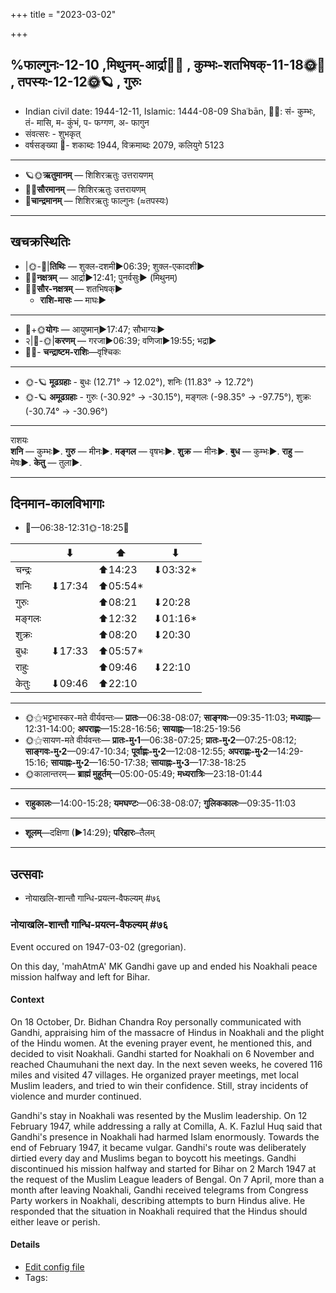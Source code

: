 +++
title = "2023-03-02"

+++

## %फाल्गुनः-12-10  ,मिथुनम्-आर्द्रा🌛🌌  ,  कुम्भः-शतभिषक्-11-18🌞🌌  ,  तपस्यः-12-12🌞🪐  , गुरुः
- Indian civil date: 1944-12-11, Islamic: 1444-08-09 Shaʿbān, 🌌🌞: सं- कुम्भः, तं- मासि, म- कुंभं, प- फग्गण, अ- फागुन
- संवत्सरः - शुभकृत्
- वर्षसङ्ख्या 🌛- शकाब्दः 1944, विक्रमाब्दः 2079, कलियुगे 5123
___________________
- 🪐🌞**ऋतुमानम्** — शिशिरऋतुः उत्तरायणम्
- 🌌🌞**सौरमानम्** — शिशिरऋतुः उत्तरायणम्
- 🌛**चान्द्रमानम्** — शिशिरऋतुः फाल्गुनः (≈तपस्यः)
___________________


## खचक्रस्थितिः
- |🌞-🌛|**तिथिः** — शुक्ल-दशमी►06:39; शुक्ल-एकादशी►  
- 🌌🌛**नक्षत्रम्** — आर्द्रा►12:41; पुनर्वसुः► (मिथुनम्)  
- 🌌🌞**सौर-नक्षत्रम्** — शतभिषक्►  
  - **राशि-मासः** — माघः► 
___________________
- 🌛+🌞**योगः** — आयुष्मान्►17:47; सौभाग्यः►  
- २|🌛-🌞|**करणम्** — गरजा►06:39; वणिजा►19:55; भद्रा►  
- 🌌🌛- **चन्द्राष्टम-राशिः**—वृश्चिकः  
___________________
- 🌞-🪐 **मूढग्रहाः** - बुधः (12.71° → 12.02°), शनिः (11.83° → 12.72°)
- 🌞-🪐 **अमूढग्रहाः** - गुरुः (-30.92° → -30.15°), मङ्गलः (-98.35° → -97.75°), शुक्रः (-30.74° → -30.96°)
___________________
राशयः  
**शनि** — कुम्भः►. **गुरु** — मीनः►. **मङ्गल** — वृषभः►. **शुक्र** — मीनः►. **बुध** — कुम्भः►. **राहु** — मेषः►. **केतु** — तुला►. 
___________________


## दिनमान-कालविभागाः
- 🌅—06:38-12:31🌞-18:25🌇  

|      |⬇     |⬆     |⬇     |
|------|-----|-----|------|
|चन्द्रः|     |⬆14:23 |⬇03:32*|
|शनिः   |⬇17:34 |⬆05:54*|     |
|गुरुः  |     |⬆08:21 |⬇20:28 |
|मङ्गलः |     |⬆12:32 |⬇01:16*|
|शुक्रः |     |⬆08:20 |⬇20:30 |
|बुधः   |⬇17:33 |⬆05:57*|     |
|राहुः  |     |⬆09:46 |⬇22:10 |
|केतुः  |⬇09:46 |⬆22:10 |     |
___________________
- 🌞⚝भट्टभास्कर-मते वीर्यवन्तः— **प्रातः**—06:38-08:07; **साङ्गवः**—09:35-11:03; **मध्याह्नः**—12:31-14:00; **अपराह्णः**—15:28-16:56; **सायाह्नः**—18:25-19:56  
- 🌞⚝सायण-मते वीर्यवन्तः— **प्रातः-मु॰1**—06:38-07:25; **प्रातः-मु॰2**—07:25-08:12; **साङ्गवः-मु॰2**—09:47-10:34; **पूर्वाह्णः-मु॰2**—12:08-12:55; **अपराह्णः-मु॰2**—14:29-15:16; **सायाह्नः-मु॰2**—16:50-17:38; **सायाह्नः-मु॰3**—17:38-18:25  
- 🌞कालान्तरम्— **ब्राह्मं मुहूर्तम्**—05:00-05:49; **मध्यरात्रिः**—23:18-01:44  
___________________
- **राहुकालः**—14:00-15:28; **यमघण्टः**—06:38-08:07; **गुलिककालः**—09:35-11:03  
___________________
- **शूलम्**—दक्षिणा (►14:29); **परिहारः**–तैलम्  
___________________

## उत्सवाः
- नोयाखलि-शान्तौ गान्धि-प्रयत्न-वैफल्यम् #७६
### नोयाखलि-शान्तौ गान्धि-प्रयत्न-वैफल्यम् #७६

Event occured on 1947-03-02 (gregorian). 

On this day, 'mahAtmA' MK Gandhi gave up and ended his Noakhali peace mission halfway and left for Bihar.

#### Context
On 18 October, Dr. Bidhan Chandra Roy personally communicated with Gandhi, appraising him of the massacre of Hindus in Noakhali and the plight of the Hindu women. At the evening prayer event, he mentioned this, and decided to visit Noakhali. Gandhi started for Noakhali on 6 November and reached Chaumuhani the next day.  In the next seven weeks, he covered 116 miles and visited 47 villages. He organized prayer meetings, met local Muslim leaders, and tried to win their confidence. Still, stray incidents of violence and murder continued.

Gandhi's stay in Noakhali was resented by the Muslim leadership. On 12 February 1947, while addressing a rally at Comilla, A. K. Fazlul Huq said that Gandhi's presence in Noakhali had harmed Islam enormously. Towards the end of February 1947, it became vulgar. Gandhi's route was deliberately dirtied every day and Muslims began to boycott his meetings. Gandhi discontinued his mission halfway and started for Bihar on 2 March 1947 at the request of the Muslim League leaders of Bengal. On 7 April, more than a month after leaving Noakhali, Gandhi received telegrams from Congress Party workers in Noakhali, describing attempts to burn Hindus alive. He responded that the situation in Noakhali required that the Hindus should either leave or perish.

#### Details
- [Edit config file](https://github.com/jyotisham/adyatithi/blob/master/mahApuruSha/xatra-later/gregorian/day/03/02/noya-khali-shAntu_gAndhi-prayatna-vaiphalyam.toml)
- Tags: 


